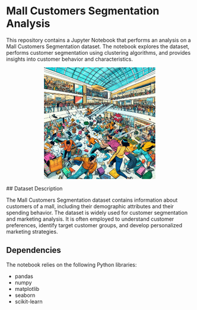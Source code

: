 # Mall Customers Segmentation Analysis

This repository contains a Jupyter Notebook that performs an analysis on a Mall Customers Segmentation dataset. The notebook explores the dataset, performs customer segmentation using clustering algorithms, and provides insights into customer behavior and characteristics.
<p align="center">
  <img src="mall.jpeg" alt="Image" width="300">
</p>
## Dataset Description

The Mall Customers Segmentation dataset contains information about customers of a mall, including their demographic attributes and their spending behavior. The dataset is widely used for customer segmentation and marketing analysis. It is often employed to understand customer preferences, identify target customer groups, and develop personalized marketing strategies.

## Dependencies

The notebook relies on the following Python libraries:
- pandas
- numpy
- matplotlib
- seaborn
- scikit-learn

